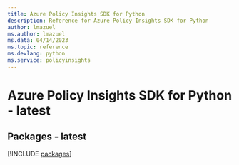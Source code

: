 ```yaml
---
title: Azure Policy Insights SDK for Python
description: Reference for Azure Policy Insights SDK for Python
author: lmazuel
ms.author: lmazuel
ms.data: 04/14/2023
ms.topic: reference
ms.devlang: python
ms.service: policyinsights
---
```

# Azure Policy Insights SDK for Python - latest
## Packages - latest
[!INCLUDE [packages](policy-insights-index.md)]